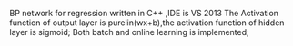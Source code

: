 BP network for regression written in C++ ,IDE is VS 2013
The Activation function of output layer is purelin(wx+b),the activation function of hidden layer is sigmoid;
Both batch and online learning is  implemented;
